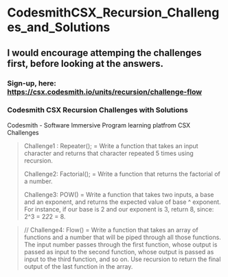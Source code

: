 # CodesmithCSX_Recursion_Challenges_and_Solutions 
## I would encourage attemping the challenges first, before looking at the answers. 

### Sign-up, here: https://csx.codesmith.io/units/recursion/challenge-flow


### Codesmith CSX Recursion Challenges with Solutions

Codesmith - Software Immersive Program learning platfrom CSX Challenges 

> Challenge1 : Repeater();  = Write a function that takes an input character and returns that character repeated 5 times using recursion.
> 
> Challenge2: Factorial();  = Write a function that returns the factorial of a number.
> 
> Challenge3: POW() = Write a function that takes two inputs, a base and an exponent, and returns the expected value of base ^ exponent. For instance, if our base is 2 and our exponent is 3, return 8, since: 2^3 = 2*2*2 = 8.

> // Challenge4: Flow() = Write a function that takes an array of functions and a number that will be piped through all those functions. The input number passes through the first function, whose output is passed as input to the second function, whose output is passed as input to the third function, and so on. Use recursion to return the final output of the last function in the array.

